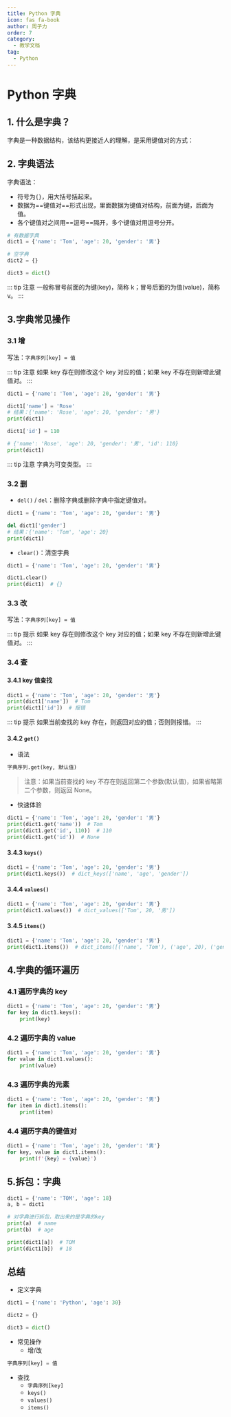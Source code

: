 ```yaml
---
title: Python 字典
icon: fas fa-book
author: 周子力
order: 7
category:
  - 教学文档
tag:
  - Python
---
```


# Python 字典

## 1. 什么是字典？

字典是一种数据结构，该结构更接近人的理解，是采用键值对的方式：

## 2. 字典语法

字典语法：

- 符号为`{}`，用大括号括起来。
- 数据为==键值对==形式出现，里面数据为键值对结构，前面为键，后面为值。
- 各个键值对之间用==逗号==隔开，多个键值对用逗号分开。

```python
# 有数据字典
dict1 = {'name': 'Tom', 'age': 20, 'gender': '男'}

# 空字典
dict2 = {}

dict3 = dict()
```

::: tip 注意
一般称冒号前面的为键(key)，简称 k；冒号后面的为值(value)，简称 v。
:::

## 3.字典常见操作

### 3.1 增

写法：`字典序列[key] = 值`

::: tip 注意
如果 key 存在则修改这个 key 对应的值；如果 key 不存在则新增此键值对。
:::

```python
dict1 = {'name': 'Tom', 'age': 20, 'gender': '男'}

dict1['name'] = 'Rose'
# 结果：{'name': 'Rose', 'age': 20, 'gender': '男'}
print(dict1)

dict1['id'] = 110

# {'name': 'Rose', 'age': 20, 'gender': '男', 'id': 110}
print(dict1)
```

::: tip 注意
字典为可变类型。
:::

### 3.2 删

- `del()` / `del`：删除字典或删除字典中指定键值对。

```python
dict1 = {'name': 'Tom', 'age': 20, 'gender': '男'}

del dict1['gender']
# 结果：{'name': 'Tom', 'age': 20}
print(dict1)
```

- `clear()`：清空字典

```python
dict1 = {'name': 'Tom', 'age': 20, 'gender': '男'}

dict1.clear()
print(dict1)  # {}
```

### 3.3 改

写法：`字典序列[key] = 值`

::: tip 提示
如果 key 存在则修改这个 key 对应的值；如果 key 不存在则新增此键值对。
:::

### 3.4 查

#### 3.4.1 key 值查找

```python
dict1 = {'name': 'Tom', 'age': 20, 'gender': '男'}
print(dict1['name'])  # Tom
print(dict1['id'])  # 报错
```

::: tip 提示
如果当前查找的 key 存在，则返回对应的值；否则则报错。
:::

#### 3.4.2 `get()`

- 语法

```python
字典序列.get(key, 默认值)
```

> 注意：如果当前查找的 key 不存在则返回第二个参数(默认值)，如果省略第二个参数，则返回 None。

- 快速体验

```python
dict1 = {'name': 'Tom', 'age': 20, 'gender': '男'}
print(dict1.get('name'))  # Tom
print(dict1.get('id', 110))  # 110
print(dict1.get('id'))  # None
```

#### 3.4.3 `keys()`

```python
dict1 = {'name': 'Tom', 'age': 20, 'gender': '男'}
print(dict1.keys())  # dict_keys(['name', 'age', 'gender'])
```

#### 3.4.4 `values()`

```python
dict1 = {'name': 'Tom', 'age': 20, 'gender': '男'}
print(dict1.values())  # dict_values(['Tom', 20, '男'])
```

#### 3.4.5 `items()`

```python
dict1 = {'name': 'Tom', 'age': 20, 'gender': '男'}
print(dict1.items())  # dict_items([('name', 'Tom'), ('age', 20), ('gender', '男')])
```

## 4.字典的循环遍历

### 4.1 遍历字典的 key

```python
dict1 = {'name': 'Tom', 'age': 20, 'gender': '男'}
for key in dict1.keys():
    print(key)
```

### 4.2 遍历字典的 value

```python
dict1 = {'name': 'Tom', 'age': 20, 'gender': '男'}
for value in dict1.values():
    print(value)
```

### 4.3 遍历字典的元素

```python
dict1 = {'name': 'Tom', 'age': 20, 'gender': '男'}
for item in dict1.items():
    print(item)
```

### 4.4 遍历字典的键值对

```python
dict1 = {'name': 'Tom', 'age': 20, 'gender': '男'}
for key, value in dict1.items():
    print(f'{key} = {value}')
```

## 5.拆包：字典

```python
dict1 = {'name': 'TOM', 'age': 18}
a, b = dict1

# 对字典进行拆包，取出来的是字典的key
print(a)  # name
print(b)  # age

print(dict1[a])  # TOM
print(dict1[b])  # 18
```

## 总结

- 定义字典

```python
dict1 = {'name': 'Python', 'age': 30}

dict2 = {}

dict3 = dict()
```

- 常见操作
  - 增/改

```python
字典序列[key] = 值
```

- 查找
  - `字典序列[key]`
  - `keys()`
  - `values()`
  - `items()`
